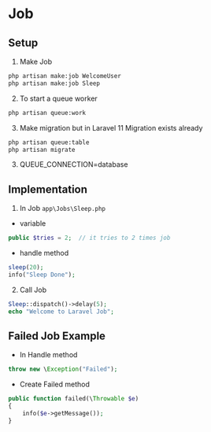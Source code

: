 # Job

## Setup

1. Make Job

```bash
php artisan make:job WelcomeUser
php artisan make:job Sleep
```

2. To start a queue worker

```bash
php artisan queue:work
```

3.  Make migration but in Laravel 11 Migration exists already

```bash
php artisan queue:table
php artisan migrate
```

3. QUEUE_CONNECTION=database

## Implementation

1. In Job `app\Jobs\Sleep.php`

- variable

```php
public $tries = 2;  // it tries to 2 times job
```

- handle method

```php
sleep(20);
info("Sleep Done");
```

2. Call Job

```php
Sleep::dispatch()->delay(5);
echo "Welcome to Laravel Job";
```

## Failed Job Example

- In Handle method

```php
throw new \Exception("Failed");
```

- Create Failed method

```php
public function failed(\Throwable $e)
{
    info($e->getMessage());
}
```
